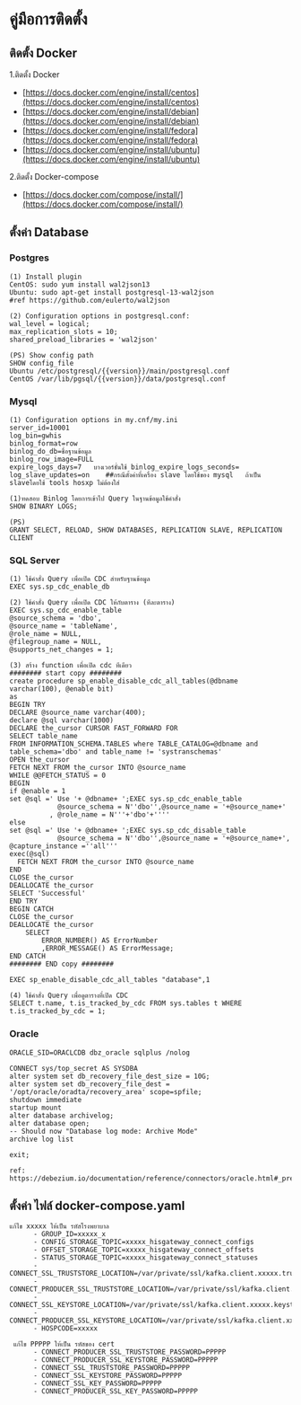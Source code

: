 # คู่มือการติดตั้ง

## ติดตั้ง Docker
1.ติดตั้ง Docker
- [https://docs.docker.com/engine/install/centos](https://docs.docker.com/engine/install/centos)
- [https://docs.docker.com/engine/install/debian](https://docs.docker.com/engine/install/debian)
- [https://docs.docker.com/engine/install/fedora](https://docs.docker.com/engine/install/fedora)
- [https://docs.docker.com/engine/install/ubuntu](https://docs.docker.com/engine/install/ubuntu)


2.ติดตั้ง Docker-compose
- [https://docs.docker.com/compose/install/](https://docs.docker.com/compose/install/)



## ตั้งค่า Database 

### Postgres

```shell
(1) Install plugin
CentOS: sudo yum install wal2json13
Ubuntu: sudo apt-get install postgresql-13-wal2json
#ref https://github.com/eulerto/wal2json

(2) Configuration options in postgresql.conf:
wal_level = logical;
max_replication_slots = 10;
shared_preload_libraries = 'wal2json' 

(PS) Show config path
SHOW config_file
Ubuntu /etc/postgresql/{{version}}/main/postgresql.conf
CentOS /var/lib/pgsql/{{version}}/data/postgresql.conf 
```

### Mysql

```shell
(1) Configuration options in my.cnf/my.ini	
server_id=10001
log_bin=gwhis
binlog_format=row
binlog_do_db=ชื่อฐานข้อมูล
binlog_row_image=FULL
expire_logs_days=7   บางเวอร์ชั่นใช้ binlog_expire_logs_seconds=
log_slave_updates=on    ##กรณีตั้งค่าที่เครื่อง slave โดยใช้ของ mysql   ถ้าเป็น slaveโดยใช้ tools hosxp ไม่ต้องใส่

(1)ทดสอบ Binlog โดยการเข้าไป Query ในฐานข้อมูลใช้คำสั่ง
SHOW BINARY LOGS;

(PS)
GRANT SELECT, RELOAD, SHOW DATABASES, REPLICATION SLAVE, REPLICATION CLIENT
```

### SQL Server

```shell
(1) ใช้คำสั่ง Query เพื่อเปิด CDC สำหรับฐานข้อมูล
EXEC sys.sp_cdc_enable_db

(2) ใช้คำสั่ง Query เพื่อเปิด CDC ให้กับตาราง (ทีละตาราง)
EXEC sys.sp_cdc_enable_table
@source_schema = 'dbo',
@source_name = 'tableName',
@role_name = NULL,
@filegroup_name = NULL,
@supports_net_changes = 1;

(3) สร้าง function เพื่อเปิด cdc ทีเดียว
######## start copy ######## 
create procedure sp_enable_disable_cdc_all_tables(@dbname varchar(100), @enable bit)  
as  
BEGIN TRY  
DECLARE @source_name varchar(400);  
declare @sql varchar(1000)  
DECLARE the_cursor CURSOR FAST_FORWARD FOR  
SELECT table_name  
FROM INFORMATION_SCHEMA.TABLES where TABLE_CATALOG=@dbname and table_schema='dbo' and table_name != 'systranschemas'  
OPEN the_cursor  
FETCH NEXT FROM the_cursor INTO @source_name  
WHILE @@FETCH_STATUS = 0  
BEGIN  
if @enable = 1  
set @sql =' Use '+ @dbname+ ';EXEC sys.sp_cdc_enable_table  
            @source_schema = N''dbo'',@source_name = '+@source_name+'  
          , @role_name = N'''+'dbo'+''''       
else  
set @sql =' Use '+ @dbname+ ';EXEC sys.sp_cdc_disable_table  
            @source_schema = N''dbo'',@source_name = '+@source_name+',  @capture_instance =''all'''  
exec(@sql)  
  FETCH NEXT FROM the_cursor INTO @source_name  
END  
CLOSE the_cursor  
DEALLOCATE the_cursor  
SELECT 'Successful'  
END TRY  
BEGIN CATCH  
CLOSE the_cursor  
DEALLOCATE the_cursor  
    SELECT   
        ERROR_NUMBER() AS ErrorNumber  
        ,ERROR_MESSAGE() AS ErrorMessage;  
END CATCH  
######## END copy ######## 

EXEC sp_enable_disable_cdc_all_tables "database",1

(4) ใช้คำสั่ง Query เพื่อดูตารางที่เปิด CDC
SELECT t.name, t.is_tracked_by_cdc FROM sys.tables t WHERE t.is_tracked_by_cdc = 1;
```



### Oracle

```shell
ORACLE_SID=ORACLCDB dbz_oracle sqlplus /nolog

CONNECT sys/top_secret AS SYSDBA
alter system set db_recovery_file_dest_size = 10G;
alter system set db_recovery_file_dest = '/opt/oracle/oradta/recovery_area' scope=spfile;
shutdown immediate
startup mount
alter database archivelog;
alter database open;
-- Should now "Database log mode: Archive Mode"
archive log list

exit;

ref: https://debezium.io/documentation/reference/connectors/oracle.html#_preparing_the_database
```

## ตั้งค่า ไฟล์ docker-compose.yaml 
```
แก้ไข xxxxx ให้เป็น รหัสโรงพยาบาล
      - GROUP_ID=xxxxx_x
      - CONFIG_STORAGE_TOPIC=xxxxx_hisgateway_connect_configs
      - OFFSET_STORAGE_TOPIC=xxxxx_hisgateway_connect_offsets
      - STATUS_STORAGE_TOPIC=xxxxx_hisgateway_connect_statuses
      - CONNECT_SSL_TRUSTSTORE_LOCATION=/var/private/ssl/kafka.client.xxxxx.truststore.jks
      - CONNECT_PRODUCER_SSL_TRUSTSTORE_LOCATION=/var/private/ssl/kafka.client.xxxxx.truststore.jks
      - CONNECT_SSL_KEYSTORE_LOCATION=/var/private/ssl/kafka.client.xxxxx.keystore.jks
      - CONNECT_PRODUCER_SSL_KEYSTORE_LOCATION=/var/private/ssl/kafka.client.xxxxx.keystore.jks
      - HOSPCODE=xxxxx
      
 แก้ไข PPPPP ให้เป็น รหัสของ cert
      - CONNECT_PRODUCER_SSL_TRUSTSTORE_PASSWORD=PPPPP
      - CONNECT_PRODUCER_SSL_KEYSTORE_PASSWORD=PPPPP
      - CONNECT_SSL_TRUSTSTORE_PASSWORD=PPPPP
      - CONNECT_SSL_KEYSTORE_PASSWORD=PPPPP
      - CONNECT_SSL_KEY_PASSWORD=PPPPP
      - CONNECT_PRODUCER_SSL_KEY_PASSWORD=PPPPP
 ```
